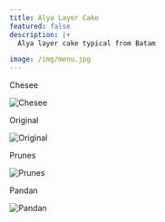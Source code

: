 ```yaml
---
title: Alya Layer Cake
featured: false
description: |+
  Alya layer cake typical from Batam

image: /img/menu.jpg
---
```

Chesee

![](/img/chesee.jpg "Chesee")



Original

![](/img/original.jpg "Original")

Prunes

![](/img/prunes.jpg "Prunes")

Pandan

![](/img/pandan.jpg "Pandan")
